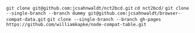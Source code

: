 `git clone git@github.com:jcsahnwaldt/nct2bcd.git`
`cd nct2bcd/`
`git clone --single-branch --branch dummy git@github.com:jcsahnwaldt/browser-compat-data.git`
`git clone --single-branch --branch gh-pages https://github.com/williamkapke/node-compat-table.git`
